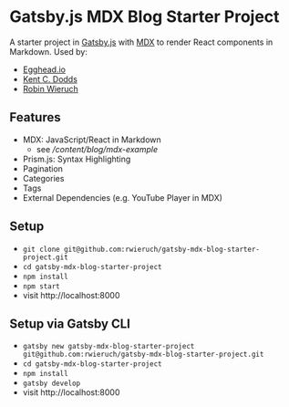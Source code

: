 # Gatsby.js MDX Blog Starter Project

A starter project in [Gatsby.js](https://www.gatsbyjs.org/) with [MDX](https://github.com/mdx-js/mdx) to render React components in Markdown. Used by:

* [Egghead.io](https://github.com/eggheadio/gatsby-starter-egghead-blog)
* [Kent C. Dodds](https://github.com/kentcdodds/kentcdodds.com)
* [Robin Wieruch](https://www.robinwieruch.de/)

## Features

* MDX: JavaScript/React in Markdown
  * see */content/blog/mdx-example*
* Prism.js: Syntax Highlighting
* Pagination
* Categories
* Tags
* External Dependencies (e.g. YouTube Player in MDX)

## Setup

* `git clone git@github.com:rwieruch/gatsby-mdx-blog-starter-project.git`
* `cd gatsby-mdx-blog-starter-project`
* `npm install`
* `npm start`
* visit http://localhost:8000

## Setup via Gatsby CLI

* `gatsby new gatsby-mdx-blog-starter-project git@github.com:rwieruch/gatsby-mdx-blog-starter-project.git`
* `cd gatsby-mdx-blog-starter-project`
* `npm install`
* `gatsby develop`
* visit http://localhost:8000
